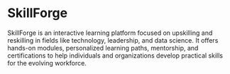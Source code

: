 # SkillForge
SkillForge is an interactive learning platform focused on upskilling and reskilling in fields like technology, leadership, and data science. It offers hands-on modules, personalized learning paths, mentorship, and certifications to help individuals and organizations develop practical skills for the evolving workforce.
